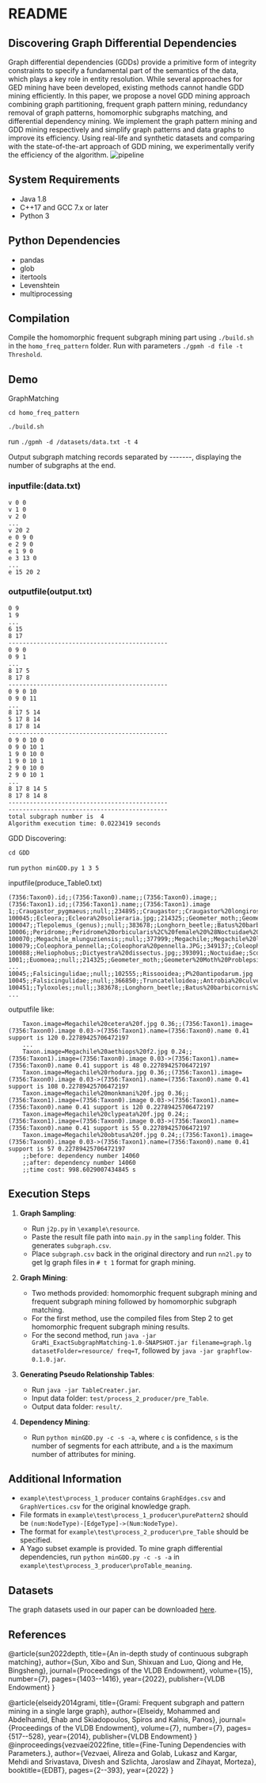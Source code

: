 

# README
## Discovering Graph Differential Dependencies 
Graph differential dependencies (GDDs) provide a primitive form of integrity constraints to specify a fundamental part of the semantics of the data, which plays a key role in entity resolution. 
While several approaches for GED mining have been developed, existing methods cannot handle GDD mining efficiently. 
In this paper, we propose a novel GDD mining approach combining graph partitioning, frequent graph pattern mining, redundancy removal of graph patterns, homomorphic subgraphs matching, and differential dependency mining.
We implement the graph pattern mining and GDD mining respectively and simplify graph patterns and data graphs to improve its efficiency. 
Using real-life and synthetic datasets and comparing with the state-of-the-art approach of GDD mining, we experimentally verify the efficiency of the algorithm.
![pipeline](gdd_pipeline.jpg)
## System Requirements
- Java 1.8
- C++17 and GCC 7.x or later
- Python 3

## Python Dependencies
- pandas
- glob
- itertools
- Levenshtein
- multiprocessing

## Compilation
Compile the homomorphic frequent subgraph mining part using `./build.sh` in the `homo_freq_pattern` folder. Run with parameters `./gpmh -d file -t Threshold`.

## Demo
GraphMatching

`cd homo_freq_pattern`

`./build.sh`

run `./gpmh -d /datasets/data.txt -t 4`

Output subgraph matching records separated by -------, displaying the number of subgraphs at the end.
### inputfile:(data.txt)
```
v 0 0
v 1 0
v 2 0
...
v 20 2
e 0 9 0
e 2 9 0
e 1 9 0
e 3 13 0
...
e 15 20 2
```
### outputfile(output.txt)
```
0 9 
1 9 
...
6 15 
8 17 
--------------------------------------------- 
0 9 0 
0 9 1 
...
8 17 5 
8 17 8 
--------------------------------------------- 
0 9 0 10 
0 9 0 11 
...
8 17 5 14 
5 17 8 14 
8 17 8 14 
--------------------------------------------- 
0 9 0 10 0 
0 9 0 10 1 
1 9 0 10 0 
1 9 0 10 1 
2 9 0 10 0 
2 9 0 10 1 
...
8 17 8 14 5 
8 17 8 14 8 
--------------------------------------------- 
--------------------------------------------- 
total subgraph number is  4 
Algorithm execution time: 0.0223419 seconds 

```
GDD Discovering:

`cd GDD`

run `python minGDD.py 1 3 5`

inputfile(produce_Table0.txt)

```
(7356:Taxon0).id;;(7356:Taxon0).name;;(7356:Taxon0).image;;(7356:Taxon1).id;;(7356:Taxon1).name;;(7356:Taxon1).image
1;;Craugastor_pygmaeus;;null;;234895;;Craugastor;;Craugastor%20longirostris.jpg
100045;;Ecleora;;Ecleora%20solieraria.jpg;;214325;;Geometer_moth;;Geometer%20Moth%20Problepsis%20vulgaris.jpg
100047;;Tlepolemus_(genus);;null;;383678;;Longhorn_beetle;;Batus%20barbicornis%20MHNT%20femelle.jpg
10006;;Peridrome;;Peridrome%20orbicularis%2C%20female%20%28Noctuidae%20Aganainae%29.jpg;;393091;;Noctuidae;;Scoliopteryx%20libatrix1.jpg
100070;;Megachile_mlunguziensis;;null;;377999;;Megachile;;Megachile%20lagopoda%201.jpg
100079;;Coleophora_pennella;;Coleophora%20pennella.JPG;;349137;;Coleophora;;Coleophora.striatipennella.-.lindsey.jpg
100088;;Heliophobus;;Dictyestra%20dissectus.jpg;;393091;;Noctuidae;;Scoliopteryx%20libatrix1.jpg
1001;;Euomoea;;null;;214325;;Geometer_moth;;Geometer%20Moth%20Problepsis%20vulgaris.jpg
...
10045;;Falsicingulidae;;null;;102555;;Rissooidea;;P%20antipodarum.jpg
10045;;Falsicingulidae;;null;;366850;;Truncatelloidea;;Antrobia%20culveri.jpg
100451;;Tyloxoles;;null;;383678;;Longhorn_beetle;;Batus%20barbicornis%20MHNT%20femelle.jpg
...
```
outputfile like:
``` 
	Taxon.image=Megachile%20cetera%20f.jpg 0.36;;(7356:Taxon1).image=(7356:Taxon0).image 0.03->(7356:Taxon1).name=(7356:Taxon0).name 0.41 support is 120 0.22789425706472197
	...
	Taxon.image=Megachile%20aethiops%20f2.jpg 0.24;;(7356:Taxon1).image=(7356:Taxon0).image 0.03->(7356:Taxon1).name=(7356:Taxon0).name 0.41 support is 48 0.22789425706472197
	Taxon.image=Megachile%20rhodura.jpg 0.36;;(7356:Taxon1).image=(7356:Taxon0).image 0.03->(7356:Taxon1).name=(7356:Taxon0).name 0.41 support is 108 0.22789425706472197
	Taxon.image=Megachile%20monkmani%20f.jpg 0.36;;(7356:Taxon1).image=(7356:Taxon0).image 0.03->(7356:Taxon1).name=(7356:Taxon0).name 0.41 support is 120 0.22789425706472197
	Taxon.image=Megachile%20clypeata%20f.jpg 0.24;;(7356:Taxon1).image=(7356:Taxon0).image 0.03->(7356:Taxon1).name=(7356:Taxon0).name 0.41 support is 55 0.22789425706472197
	Taxon.image=Megachile%20obtusa%20f.jpg 0.24;;(7356:Taxon1).image=(7356:Taxon0).image 0.03->(7356:Taxon1).name=(7356:Taxon0).name 0.41 support is 57 0.22789425706472197
	;;before: dependency number 14060
	;;after: dependency number 14060
	;;time cost: 998.6029007434845 s
```

## Execution Steps
1. **Graph Sampling**: 
   - Run `j2p.py` in `\example\resource`.
   - Paste the result file path into `main.py` in the `sampling` folder. This generates `subgraph.csv`.
   - Place `subgraph.csv` back in the original directory and run `nn2l.py` to get lg graph files in `# t 1` format for graph mining.

2. **Graph Mining**: 
   - Two methods provided: homomorphic frequent subgraph mining and frequent subgraph mining followed by homomorphic subgraph matching.
   - For the first method, use the compiled files from Step 2 to get homomorphic frequent subgraph mining results.
   - For the second method, run `java -jar GraMi_ExactSubgraphMatching-1.0-SNAPSHOT.jar filename=graph.lg datasetFolder=resource/ freq=T`, followed by `java -jar graphflow-0.1.0.jar`.

3. **Generating Pseudo Relationship Tables**: 
   - Run `java -jar TableCreater.jar`.
   - Input data folder: `test/process_2_producer/pre_Table`.
   - Output data folder: `result/`.

4. **Dependency Mining**: 
   - Run `python minGDD.py -c -s -a`, where `c` is confidence, `s` is the number of segments for each attribute, and `a` is the maximum number of attributes for mining.

## Additional Information
- `example\test\process_1_producer` contains `GraphEdges.csv` and `GraphVertices.csv` for the original knowledge graph.
- File formats in `example\test\process_1_producer\purePattern2` should be `(num:NodeType)-[EdgeType]->(Num:NodeType)`.
- The format for `example\test\process_2_producer\pre_Table` should be specified.
- A Yago subset example is provided. To mine graph differential dependencies, run `python minGDD.py -c -s -a` in `example\test\process_3_producer\proTable_meaning`.

## Datasets
The graph datasets used in our paper can be downloaded [here](https://drive.google.com/drive/folders/1VodFmIh5UZ4pShYM58x11iR_aRBD9PZ3?usp=drive_link).

## References
@article{sun2022depth,
  title={An in-depth study of continuous subgraph matching},
  author={Sun, Xibo and Sun, Shixuan and Luo, Qiong and He, Bingsheng},
  journal={Proceedings of the VLDB Endowment},
  volume={15},
  number={7},
  pages={1403--1416},
  year={2022},
  publisher={VLDB Endowment}
}

@article{elseidy2014grami,
  title={Grami: Frequent subgraph and pattern mining in a single large graph},
  author={Elseidy, Mohammed and Abdelhamid, Ehab and Skiadopoulos, Spiros and Kalnis, Panos},
  journal={Proceedings of the VLDB Endowment},
  volume={7},
  number={7},
  pages={517--528},
  year={2014},
  publisher={VLDB Endowment}
}
@inproceedings{vezvaei2022fine,
  title={Fine-Tuning Dependencies with Parameters.},
  author={Vezvaei, Alireza and Golab, Lukasz and Kargar, Mehdi and Srivastava, Divesh and Szlichta, Jaroslaw and Zihayat, Morteza},
  booktitle={EDBT},
  pages={2--393},
  year={2022}
}

